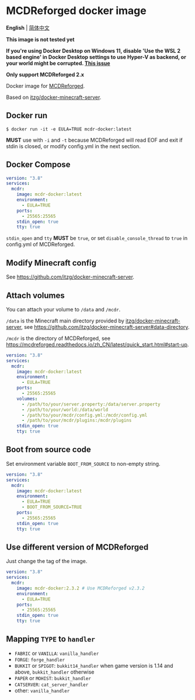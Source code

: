 # MCDReforged docker image

**English** | [简体中文](https://github.com/Cattttttttt/mcdr-docker/docs/README-zh.md)

**This image is not tested yet**

**If you're using Docker Desktop on Windows 11, disable 'Use the WSL 2 based engine' in Docker Desktop settings to use Hyper-V as backend, or your world might be corrupted. [This issue](https://github.com/itzg/docker-minecraft-server/issues/1102)**

**Only support MCDReforged 2.x**

Docker image for [MCDReforged](https://github.com/Fallen-Breath/MCDReforged).

Based on [itzg/docker-minecraft-server](https://github.com/itzg/docker-minecraft-server).

## Docker run

`$ docker run -it -e EULA=TRUE mcdr-docker:latest`

**MUST** use with `-i` and `-t` because MCDReforged will read EOF and exit if stdin is closed, or modify config.yml in the next section.

## Docker Compose

```yaml
version: "3.8"
services:
  mcdr:
    image: mcdr-docker:latest
    environment:
      - EULA=TRUE
    ports:
      - 25565:25565
    stdin_open: true
    tty: true
```

`stdin_open` and `tty` **MUST** be `true`, or set `disable_console_thread` to `true` in config.yml of MCDReforged.

## Modify Minecraft config

See https://github.com/itzg/docker-minecraft-server.

## Attach volumes

You can attach your volume to `/data` and `/mcdr`.

`/data` is the Minecraft main directory provided by [itzg/docker-minecraft-server](https://github.com/itzg/docker-minecraft-server), see https://github.com/itzg/docker-minecraft-server#data-directory.

`/mcdr` is the directory of MCDReforged, see https://mcdreforged.readthedocs.io/zh_CN/latest/quick_start.html#start-up.

```yaml
version: "3.8"
services:
  mcdr:
    image: mcdr-docker:latest
    environment:
      - EULA=TRUE
    ports:
      - 25565:25565
    volumes:
      - /path/to/your/server.property:/data/server.property
      - /path/to/your/world:/data/world
      - /path/to/your/mcdr/config.yml:/mcdr/config.yml
      - /path/to/your/mcdr/plugins:/mcdr/plugins
    stdin_open: true
    tty: true
```

## Boot from source code

Set environment variable `BOOT_FROM_SOURCE` to non-empty string.

```yaml
version: "3.8"
services:
  mcdr:
    image: mcdr-docker:latest
    environment:
      - EULA=TRUE
      - BOOT_FROM_SOURCE=TRUE
    ports:
      - 25565:25565
    stdin_open: true
    tty: true
```

## Use different version of MCDReforged

Just change the tag of the image.

```yaml
version: "3.8"
services:
  mcdr:
    image: mcdr-docker:2.3.2 # Use MCDReforged v2.3.2
    environment:
      - EULA=TRUE
    ports:
      - 25565:25565
    stdin_open: true
    tty: true
```

## Mapping `TYPE` to `handler`

- `FABRIC` or `VANILLA`: `vanilla_handler`
- `FORGE`: `forge_handler`
- `BUKKIT` or `SPIGOT`: `bukkit14_handler` when game version is 1.14 and above, `bukkit_handler` otherwise
- `PAPER` or `MOHIST`: `bukkit_handler`
- `CATSERVER`: `cat_server_handler`
- other: `vanilla_handler`
